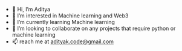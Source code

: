 - 👋 Hi, I’m Aditya 
- 👀 I’m interested in Machine learning and Web3
- 🌱 I’m currently learning Machine learning 
- 💞️ I’m looking to collaborate on any projects that require python or machine learning 
- 📫 reach me at adityak.code@gmail.com 

<!---
adityak-inovate/adityak-inovate is a ✨ special ✨ repository because its `README.md` (this file) appears on your GitHub profile.
You can click the Preview link to take a look at your changes.
--->
